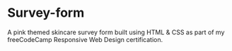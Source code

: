 # Survey-form
A pink themed skincare survey form built using HTML &amp; CSS as part of my freeCodeCamp Responsive Web Design certification.
